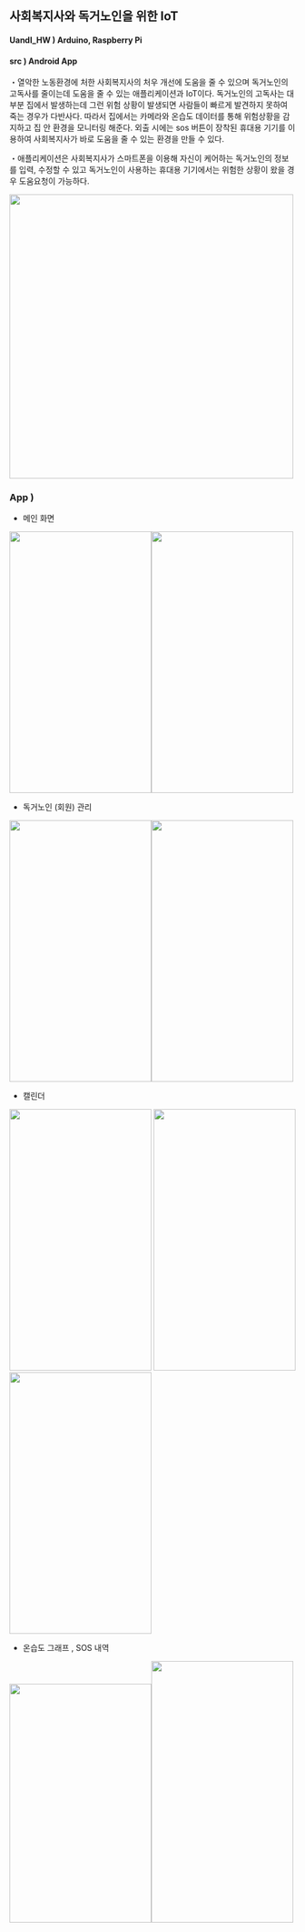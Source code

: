 ## 사회복지사와 독거노인을 위한 IoT 

#### UandI_HW ) Arduino, Raspberry Pi
#### src ) Android App 

・열악한 노동환경에 처한 사회복지사의 처우 개선에 도움을 줄 수 있으며 독거노인의 고독사를 줄이는데 도움을 줄 수 있는 애플리케이션과 IoT이다. 
독거노인의 고독사는 대부분 집에서 발생하는데 그런 위험 상황이 발생되면 사람들이 빠르게 발견하지 못하여 죽는 경우가 다반사다. 따라서 집에서는 카메라와 온습도 데이터를 통해 위험상황을 감지하고 집 안 환경을 모니터링 해준다. 외출 시에는 sos 버튼이 장착된 휴대용 기기를 이용하여 사회복지사가 바로 도움을 줄 수 있는 환경을 만들 수 있다.

・애플리케이션은 사회복지사가 스마트폰을 이용해 자신이 케어하는 독거노인의 정보를 입력, 수정할 수 있고 독거노인이 사용하는 휴대용 기기에서는 위험한 상황이 왔을 경우 도움요청이 가능하다. 

<img src="https://user-images.githubusercontent.com/48972530/97690980-165ba280-1ae1-11eb-9745-7508c83aa112.jpg"  width="500" height="500">


### App ) 

- 메인 화면 

<img src="https://user-images.githubusercontent.com/48972530/97716747-56ce1700-1b07-11eb-8335-ff8c19202e85.png"  width="250" height="460"><img src="https://user-images.githubusercontent.com/48972530/97716376-e3c4a080-1b06-11eb-98f9-a549cc36d3c9.png"  width="250" height="460">

- 독거노인 (회원) 관리

<img src="https://user-images.githubusercontent.com/48972530/97715281-88de7980-1b05-11eb-93e7-96f555e4967d.png"  width="250" height="460"><img src="https://user-images.githubusercontent.com/48972530/97715271-867c1f80-1b05-11eb-8a69-d42cfe05ed28.png"  width="250" height="460">

- 캘린더

<img src="https://user-images.githubusercontent.com/48972530/91518252-d0d8f880-e92a-11ea-98ec-1e44e047692e.png"  width="250" height="460">   <img src="https://user-images.githubusercontent.com/48972530/91518634-b18e9b00-e92b-11ea-816e-3ae76fdd48fb.png"  width="250" height="460"><img src="https://user-images.githubusercontent.com/48972530/91518511-67a5b500-e92b-11ea-8b11-132a866fd274.png"  width="250" height="460">

- 온습도 그래프 , SOS 내역 

<img src="https://user-images.githubusercontent.com/48972530/97778941-1da4ae00-1bbe-11eb-8c40-b268fa5aa7cd.png"  width="250" height="420"><img src="https://user-images.githubusercontent.com/48972530/97715286-8a0fa680-1b05-11eb-9aaf-f3badac533b1.png"  width="250" height="460">

